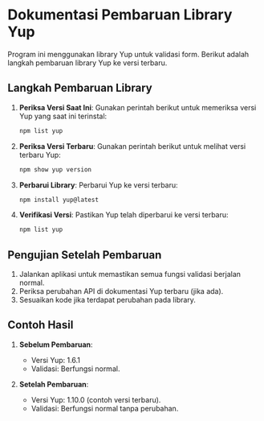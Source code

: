 # Dokumentasi Pembaruan Library Yup

Program ini menggunakan library Yup untuk validasi form. Berikut adalah langkah pembaruan library Yup ke versi terbaru.

## Langkah Pembaruan Library

1. **Periksa Versi Saat Ini**:
   Gunakan perintah berikut untuk memeriksa versi Yup yang saat ini terinstal:

    ```bash
    npm list yup
    ```

2. **Periksa Versi Terbaru**:
   Gunakan perintah berikut untuk melihat versi terbaru Yup:

    ```bash
    npm show yup version
    ```

3. **Perbarui Library**:
   Perbarui Yup ke versi terbaru:

    ```bash
    npm install yup@latest
    ```

4. **Verifikasi Versi**:
   Pastikan Yup telah diperbarui ke versi terbaru:

    ```bash
    npm list yup
    ```

## Pengujian Setelah Pembaruan

1. Jalankan aplikasi untuk memastikan semua fungsi validasi berjalan normal.
2. Periksa perubahan API di dokumentasi Yup terbaru (jika ada).
3. Sesuaikan kode jika terdapat perubahan pada library.

## Contoh Hasil

1. **Sebelum Pembaruan**:

    - Versi Yup: 1.6.1
    - Validasi: Berfungsi normal.

2. **Setelah Pembaruan**:
    - Versi Yup: 1.10.0 (contoh versi terbaru).
    - Validasi: Berfungsi normal tanpa perubahan.
